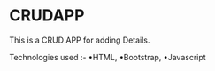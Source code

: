 # CRUDAPP
This is a CRUD APP for adding Details.

Technologies used :-
•HTML, 
•Bootstrap,
•Javascript
